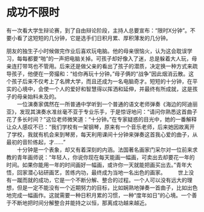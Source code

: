 # 成功不限时


  有一次看大学生辩论赛，到了自由辩论阶段，主持人总要宣布：“限时X分钟”。不要小看了这短短的几分钟，它是选手们日积月累、厚积薄发的几分钟。  

  朋友的独生子小时候做完作业后喜欢玩电脑。他的母亲很恼火，认为这会耽误学习，每每都要“啪”的一声把电脑关掉。可孩子却好像入了迷，总是躲着大人玩，母亲连打带骂也不管用。后来还是做父亲的看出了孩子的潜质，决定换一种方式来疏导孩子，他便在一旁撮和：“给你再玩十分钟。”母子俩的“战争”因此烟消云散。这个孩子后来不仅考上了名牌大学，而且还成为一名电脑奇才。短短的十分钟，在平实的心境中，会使一个人的爱好和智慧得以挥洒和延伸，并最终有所成就，这是孩子的母亲始料未及的。  
　　一位演奏家偶然在一所普通中学听到一个普通的语文老师弹奏《海边的阿迪丽亚》，发现其演奏水准丝毫不亚于专业乐手，于是惊讶地问：“请问你熟悉这首曲子花了多长时间？”这位老师微笑道：“十分钟。”在专家疑惑的目光中，她的一番解释让众人感叹不已：“我们学校有一架钢琴，原来有一个音乐老师，后来她因故离开了学校，我就有机会来到琴房，每天利用课间十分钟来弹奏这首我心爱的曲子，从最初的音阶练起，才……”  
　　十分钟是一个表象，却又有着深刻的内涵。法国著名画家门采尔对一位前来求教的青年画师说：“年轻人，你说你现在每天能画一幅画，可卖出去却要花一年的时间。如果你能用一年的时间画好一幅画，或许你一天就能把画买出去。”青年大悟，回家潜心钻研画艺，苦练内功，最终成为当地一名出色的画家。 
　　世上没有一蹴而就的成功，它是一个不断分解、整合的过程。一个人可以没有远大的理想，但是一定不能没有一个近期努力的目标，比如娴熟地弹奏一首曲子，比如出色地完成一幅画作。这就需要一种日积月累的习惯，一种“度年如日”的心境。一个善于不断地把时间分解整合并能持之以恒，那离成功越来越近。
  